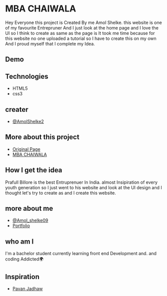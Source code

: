 # MBA CHAIWALA

Hey Everyone this project is Created By me Amol Shelke. this website is one of my favourite Entrepruner And I just look at the home page and I love the UI so I think to create as same as the page is It took me time because for this website no one uploaded a tutorial so I have to create this on my own And I proud myself that I complete my Idea.

## Demo

## Technologies

- HTML5
- css3

## creater

- [@AmolShelke2](https://www.github.com/AmolShelke2)

## More about this project

- [Original Page](https://mbachaiwala.com/)
- [MBA CHAIWALA](https://twitter.com/prafull_mbachai?lang=en)

## How I get the idea

Prafull Billore is the best Entruprenuer In India. almost Insipiration of every youth generation so I just went to his website and look at the UI design and I thought let's try to create as and I create this website.

## more about me

- [@Amol_shelke09](https://twitter.comAmol_shelke09)
- [Portfolio](https://portfolio-amolshelke2.vercel.app/)

## who am I

I'm a bachelor student currently learning front end Development and. and coding Addicted🌍

## Inspiration

- [Pavan Jadhaw](https://github.com/pavanjadhaw)
